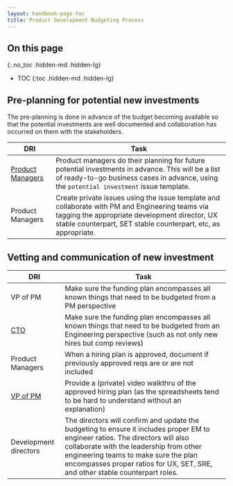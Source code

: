 ```yaml
---
layout: handbook-page-toc
title: Product Development Budgeting Process
---
```


## On this page
{:.no_toc .hidden-md .hidden-lg}

- TOC
{:toc .hidden-md .hidden-lg}

## Pre-planning for potential new investments

The pre-planning is done in advance of the budget becoming available so that the potential investments are well documented and collaboration has occurred on them with the stakeholders.

| DRI | Task | 
| --- | --- | 
| [Product Managers](/job-families/product/product-manager/) | Product managers do their planning for future potential investments in advance.  This will be a list of ready-to-go business cases in advance, using the `potential investment`  issue template. |
| Product Managers | Create private issues using the issue template and collaborate with PM and Engineering teams via tagging the appropriate development director, UX stable counterpart, SET stable counterpart, etc, as appropriate. |

## Vetting and communication of new investment 

| DRI | Task |
| --- | --- | 
| VP of PM | Make sure the funding plan encompasses all known things that need to be budgeted from a PM perspective | 
| [CTO](https://gitlab.com/edjdev) | Make sure the funding plan encompasses all known things that need to be budgeted from an Engineering perspective (such as not only new hires but comp reviews) | 
| Product Managers | When a hiring plan is approved, document if previously approved reqs are or are not included |
| [VP of PM](https://gitlab.com/adawar) |  Provide a (private) video walkthru of the approved hiring plan (as the spreadsheets tend to be hard to understand without an explanation) |
| Development directors |  The directors will confirm and update the budgeting to ensure it includes proper EM to engineer ratios.  The directors will also collaborate with the leadership from other engineering teams to make sure the plan encompasses proper ratios for UX, SET, SRE, and other stable counterpart roles. |
